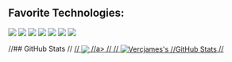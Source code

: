 ## Favorite Technologies:
![](https://img.shields.io/badge/TypeScript-informational?style=for-the-badge&logo=TypeScript&logoColor=white&color=221a1c)
![](https://img.shields.io/badge/JavaScript-informational?style=for-the-badge&logo=javascript&logoColor=white&color=221a1c)
![](https://img.shields.io/badge/React-informational?style=for-the-badge&logo=React&logoColor=white&color=221a1c)
![](https://img.shields.io/badge/Node.js-informational?style=for-the-badge&logo=Node.js&logoColor=white&color=221a1c)
![](https://img.shields.io/badge/Npm-informational?style=for-the-badge&logo=Npm&logoColor=white&color=221a1c)
![](https://img.shields.io/badge/CSS3-informational?style=for-the-badge&logo=CSS3&logoColor=white&color=221a1c)
![](https://img.shields.io/badge/HTML5-informational?style=for-the-badge&logo=HTML5&logoColor=white&color=221a1c)


//## GitHub Stats
// <a href="https://github.com/vercjames/vercjames">
//  <img align="center" src="https://github-readme-stats.vercel.app/api/top-langs/?username=vercjames&hide=java,html&title_color=ffffff&text_color=c9cacc&icon_color=ffffff&bg_color=221a1c" />
//a>
//<a href="https://github.com/vercjames/vercjames">
//  <img align="center" src="https://github-readme-stats.vercel.app/api?username=vercjames&show_icons=true&line_height=27&count_private=true&hide_title=false&title_color=ffffff&text_color=c9cacc&icon_color=ffffff&bg_color=221a1c&since=2023-01-01&include_all_commits=true" alt="Vercjames's //GitHub Stats" />
//</a>
